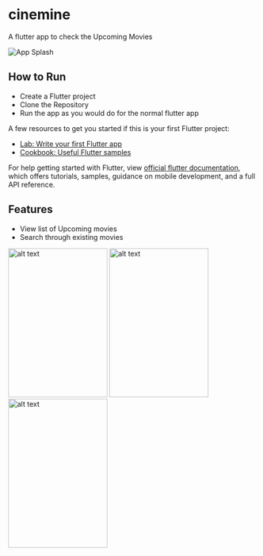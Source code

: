 # cinemine

A flutter app to check the Upcoming Movies

![App Splash](https://user-images.githubusercontent.com/40388963/122553539-6ded5500-d055-11eb-83c9-54855735189a.gif)

## How to Run

- Create a Flutter project
- Clone the Repository
- Run the app as you would do for the normal flutter app

A few resources to get you started if this is your first Flutter project:

- [Lab: Write your first Flutter app](https://flutter.dev/docs/get-started/codelab)
- [Cookbook: Useful Flutter samples](https://flutter.dev/docs/cookbook)

For help getting started with Flutter, view
[official flutter documentation](https://flutter.dev/docs), which offers tutorials,
samples, guidance on mobile development, and a full API reference.

## Features
- View list of Upcoming movies
- Search through existing movies

<img src="https://user-images.githubusercontent.com/40388963/122554189-49de4380-d056-11eb-9d2c-abdd64d64cd9.JPG" alt="alt text" width="200" height="300"> <img src="https://user-images.githubusercontent.com/40388963/122554194-4ba80700-d056-11eb-9f26-35bcc14ef852.JPG" alt="alt text" width="200" height="300"> <img src="https://user-images.githubusercontent.com/40388963/122554197-4cd93400-d056-11eb-81c0-a9e69ba5320a.JPG" alt="alt text" width="200" height="300">
